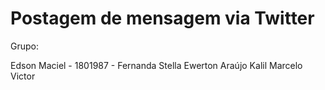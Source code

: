# Postagem de mensagem via Twitter

Grupo:

Edson Maciel - 1801987 -
Fernanda Stella
Ewerton Araújo 
Kalil
Marcelo
Victor
